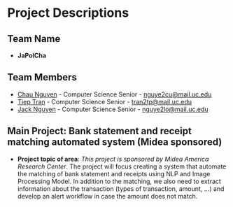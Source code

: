# Project Descriptions


## Team Name
- **JaPolCha**

## Team Members
- [Chau Nguyen](https://github.com/chaung844) - Computer Science Senior - nguye2cu@mail.uc.edu
- [Tiep Tran](https://github.com/polskiTran) - Computer Science Senior - tran2tp@mail.uc.edu
- [Jack Nguyen](https://github.com/Jack51003) - Computer Science Senior - nguye2lo@mail.uc.edu

## Main Project: Bank statement and receipt matching automated system (Midea sponsored)

- **Project topic of area**: *This project is sponsored by Midea America Research Center*. The project will focus creating a system that automate the matching of bank statement and receipts using NLP and Image Processing Model. In addition to the matching, we also need to extract information about the transaction (types of transaction, amount, ...) and develop an alert workflow in case the amount does not match.   